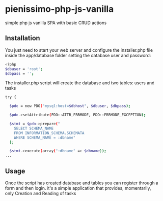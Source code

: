 # pienissimo-php-js-vanilla

simple php js vanilla SPA with basic CRUD actions 

## Installation

You just need to start your web server and configure the installer.php file inside the app/database folder setting the database user and password:

```bash
<?php
$dbuser = 'root';
$dbpass = '';
```
The installer.php script will create the database and two tables: users and tasks

```bash
try {

  $pdo = new PDO("mysql:host=$dbhost", $dbuser, $dbpass);

  $pdo->setAttribute(PDO::ATTR_ERRMODE, PDO::ERRMODE_EXCEPTION);

  $stmt = $pdo->prepare("
    SELECT SCHEMA_NAME
    FROM INFORMATION_SCHEMA.SCHEMATA
    WHERE SCHEMA_NAME = :dbname"
  );

  $stmt->execute(array(":dbname" => $dbname));
...
```

## Usage
Once the script has created database and tables you can register through a form and then login.
it's a simple application that provides, momentarily, only Creation and Reading of tasks
